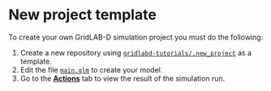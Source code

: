 # New project template

To create your own GridLAB-D simulation project you must do the following:

1. Create a new repository using [`gridlabd-tutorials/.new_project`](https://github.com/gridlabd-tutorials/.new_project) as a template.
2. Edit the file [`main.glm`](main.glm) to create your model.
3. Go to the **[Actions](../../actions)** tab to view the result of the simulation run.
